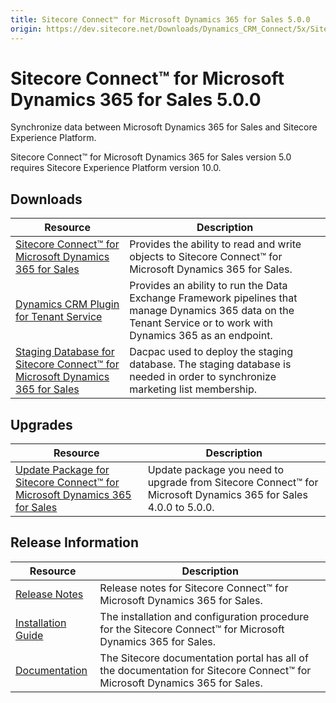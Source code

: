 ```yaml
---
title: Sitecore Connect™ for Microsoft Dynamics 365 for Sales 5.0.0
origin: https://dev.sitecore.net/Downloads/Dynamics_CRM_Connect/5x/Sitecore_Connect_for_Microsoft_Dynamics_365_for_Sales_500
---
```


# Sitecore Connect™ for Microsoft Dynamics 365 for Sales 5.0.0

Synchronize data between Microsoft Dynamics 365 for Sales and Sitecore Experience Platform.

  <Alert variant='warning' mb={4}>
    <AlertIcon />
    Sitecore Connect™ for Microsoft Dynamics 365 for Sales version 5.0 requires Sitecore Experience Platform version 10.0.
  </Alert>
  

## Downloads

 | Resource | Description |
 | --- | --- |
 | [Sitecore Connect™ for Microsoft Dynamics 365 for Sales](https://sitecoredev.azureedge.net/~/media/FCED12D64FF74CA88FB2C8A0C92D7CF2.ashx?date=20200817T124210) | Provides the ability to read and write objects to Sitecore Connect™ for Microsoft Dynamics 365 for Sales. |
 | [Dynamics CRM Plugin for Tenant Service](https://sitecoredev.azureedge.net/~/media/1F68DE2526D643CBA0C4A18D969D20F3.ashx?date=20200817T124239) | Provides an ability to run the Data Exchange Framework pipelines that manage Dynamics 365 data on the Tenant Service or to work with Dynamics 365 as an endpoint. |
 | [Staging Database for Sitecore Connect™ for Microsoft Dynamics 365 for Sales](https://sitecoredev.azureedge.net/~/media/421DC6B1DE06441E896627A6D63FC015.ashx?date=20200817T124316) | Dacpac used to deploy the staging database. The staging database is needed in order to synchronize marketing list membership. |

## Upgrades

 | Resource | Description |
 | --- | --- |
 | [Update Package for Sitecore Connect™ for Microsoft Dynamics 365 for Sales](https://sitecoredev.azureedge.net/~/media/61ED29019A31449280D83E8E34CE1281.ashx?date=20200817T124405) | Update package you need to upgrade from Sitecore Connect™ for Microsoft Dynamics 365 for Sales 4.0.0 to 5.0.0. |

## Release Information

 | Resource | Description |
 | --- | --- |
 | [Release Notes](/downloads/Dynamics%20CRM%20Connect/5x/Sitecore%20Connect%20for%20Microsoft%20Dynamics%20365%20for%20Sales%20500/Release%20Notes) | Release notes for Sitecore Connect™ for Microsoft Dynamics 365 for Sales. |
 | [Installation Guide](https://sitecoredev.azureedge.net/~/media/C9D5710E35154E61B18D76E3ED828F39.ashx?date=20200817T124616) | The installation and configuration procedure for the Sitecore Connect™ for Microsoft Dynamics 365 for Sales. |
 | [Documentation](https://doc.sitecore.com/developers/dynamics-crm-connect/50/sitecore-connect-for-microsoft-dynamics-365-for-sales/en/sitecore-connect-for-microsoft-dynamics-365-for-sales-configuration-guide.html) | The Sitecore documentation portal has all of the documentation for Sitecore Connect™ for Microsoft Dynamics 365 for Sales. |